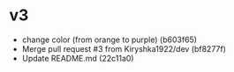 # v3

- change color (from orange to purple) (b603f65)
- Merge pull request #3 from Kiryshka1922/dev (bf8277f)
- Update README.md (22c11a0)

